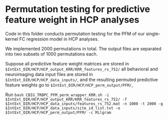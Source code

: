 # Permutation testing for predictive feature weight in HCP analyses

Code in this folder conducts permutation testing for the PFM of our single-kernel FC regression model in HCP analyses.

We implemented 2000 permutations in total. The output files are separated into two subsets of 1000 permutations each.

Suppose all predictive feature weight matrices are stored in `$IntExt_DIR/HCP/HCP_output_KRR/KRR_features_rs_752/` all behavioral and neuroimaging data input files are stored in `$IntExt_DIR/HCP/HCP_data_inputs/`, and the resulting permuted predictive feature weights go to `$IntExt_DIR/HCP/HCP_perm_output/PFM/`,

Run `bash CBIG_TRBPC_PFM_perm_wrapper_KRR.sh -i $IntExt_DIR/HCP/HCP_output_KRR/KRR_features_rs_752/ -f $IntExt_DIR/HCP/HCP_data_inputs/features_rs_752.mat -n 1000 -t 2000 -g $IntExt_DIR/HCP/HCP_data_inputs/site_id_list.txt -o $IntExt_DIR/HCP/HCP_perm_output/PFM/ -c Milgram`
